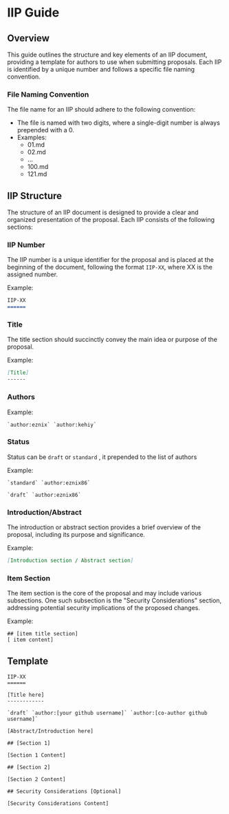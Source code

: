 # IIP Guide

## Overview

This guide outlines the structure and key elements of an IIP document, providing a template for authors to use when submitting proposals. Each IIP is identified by a unique number and follows a specific file naming convention.

### File Naming Convention

The file name for an IIP should adhere to the following convention:
- The file is named with two digits, where a single-digit number is always prepended with a 0.
- Examples:
  - 01.md
  - 02.md
  - ...
  - 100.md
  - 121.md

## IIP Structure

The structure of an IIP document is designed to provide a clear and organized presentation of the proposal. Each IIP consists of the following sections:

### IIP Number

The IIP number is a unique identifier for the proposal and is placed at the beginning of the document, following the format `IIP-XX`, where XX is the assigned number.

Example:
```markdown
IIP-XX
======
```

### Title

The title section should succinctly convey the main idea or purpose of the proposal.

Example:
```markdown
[Title]
------
```
### Authors

Example:
```
`author:eznix` `author:kehiy`
```
### Status

Status can be `draft` or `standard` , it prepended to the list of authors 

Example:
```
`standard` `author:eznix86`
```
```
`draft` `author:eznix86`
```

### Introduction/Abstract

The introduction or abstract section provides a brief overview of the proposal, including its purpose and significance.

Example:
```markdown
[Introduction section / Abstract section]
```

### Item Section

The item section is the core of the proposal and may include various subsections. One such subsection is the "Security Considerations" section, addressing potential security implications of the proposed changes.

Example:
```
## [item title section]
[ item content]
```

## Template
```
IIP-XX
======

[Title here]
------------

`draft` `author:[your github username]` `author:[co-author github username]`

[Abstract/Introduction here]

## [Section 1]

[Section 1 Content]

## [Section 2]

[Section 2 Content]

## Security Considerations [Optional]

[Security Considerations Content]